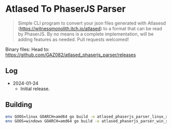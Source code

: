 # Atlased To PhaserJS Parser

> Simple CLI program to convert your json files generated with Atlasesd (https://witnessmonolith.itch.io/atlased) to a format that can be read by PhaserJS. By no means is a complete implementation, will be adding features as needed. Pull requests welcomed!

Binary files:
Head to: https://github.com/GAZ082/atlased_phaserjs_parser/releases

## Log

- 2024-01-24
  - Initial release.

## Building

```bash
env GOOS=linux GOARCH=amd64 go build -o atlased_phaserjs_parser_linux_x64 main.go
env GOOS=windows GOARCH=amd64 go build -o atlased_phaserjs_parser_win_x64 main.go
```
